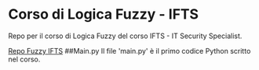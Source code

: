 # Corso di Logica Fuzzy - IFTS
Repo per il corso di Logica Fuzzy del corso IFTS - IT Security Specialist.

[Repo Fuzzy IFTS](https://github.com/not-icosahedron/corsoFuzzy-IFTS)
##Main.py
Il file 'main.py' è il primo codice Python scritto nel corso.